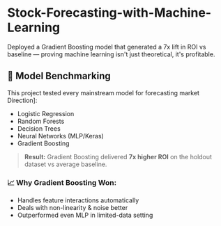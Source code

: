# Stock-Forecasting-with-Machine-Learning

Deployed a Gradient Boosting model that generated a 7x lift in ROI vs baseline — proving machine learning isn't just theoretical, it's profitable.

## 🔬 Model Benchmarking

This project tested every mainstream model for forecasting market Direction]:
- Logistic Regression
- Random Forests
- Decision Trees
- Neural Networks (MLP/Keras)
- Gradient Boosting

> **Result:** Gradient Boosting delivered **7x higher ROI** on the holdout dataset vs average baseline.

### 📈 Why Gradient Boosting Won:
- Handles feature interactions automatically
- Deals with non-linearity & noise better
- Outperformed even MLP in limited-data setting
